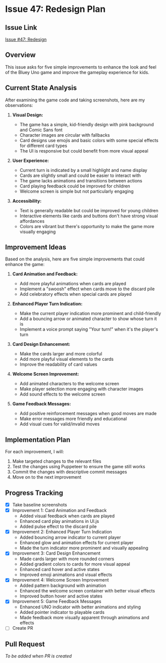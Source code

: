 # Issue 47: Redesign Plan

## Issue Link
[Issue #47: Redesign](https://github.com/GregBaugues/bluey-uno/issues/47)

## Overview
This issue asks for five simple improvements to enhance the look and feel of the Bluey Uno game and improve the gameplay experience for kids.

## Current State Analysis
After examining the game code and taking screenshots, here are my observations:

1. **Visual Design:**
   - The game has a simple, kid-friendly design with pink background and Comic Sans font
   - Character images are circular with fallbacks
   - Card designs use emojis and basic colors with some special effects for different card types
   - The UI is responsive but could benefit from more visual appeal

2. **User Experience:**
   - Current turn is indicated by a small highlight and name display
   - Cards are slightly small and could be easier to interact with
   - The game lacks animations and transitions between actions
   - Card playing feedback could be improved for children
   - Welcome screen is simple but not particularly engaging

3. **Accessibility:**
   - Text is generally readable but could be improved for young children
   - Interactive elements like cards and buttons don't have strong visual affordances
   - Colors are vibrant but there's opportunity to make the game more visually engaging

## Improvement Ideas
Based on the analysis, here are five simple improvements that could enhance the game:

1. **Card Animation and Feedback:**
   - Add more playful animations when cards are played
   - Implement a "swoosh" effect when cards move to the discard pile
   - Add celebratory effects when special cards are played
   
2. **Enhanced Player Turn Indication:**
   - Make the current player indication more prominent and child-friendly
   - Add a bouncing arrow or animated character to show whose turn it is
   - Implement a voice prompt saying "Your turn!" when it's the player's turn

3. **Card Design Enhancement:**
   - Make the cards larger and more colorful
   - Add more playful visual elements to the cards
   - Improve the readability of card values
   
4. **Welcome Screen Improvement:**
   - Add animated characters to the welcome screen
   - Make player selection more engaging with character images
   - Add sound effects to the welcome screen

5. **Game Feedback Messages:**
   - Add positive reinforcement messages when good moves are made
   - Make error messages more friendly and educational
   - Add visual cues for valid/invalid moves

## Implementation Plan
For each improvement, I will:
1. Make targeted changes to the relevant files
2. Test the changes using Puppeteer to ensure the game still works
3. Commit the changes with descriptive commit messages
4. Move on to the next improvement

## Progress Tracking
- [x] Take baseline screenshots
- [x] Improvement 1: Card Animation and Feedback
  - Added visual feedback when cards are played
  - Enhanced card play animations in UI.js
  - Added pulse effect to the discard pile
- [x] Improvement 2: Enhanced Player Turn Indication
  - Added bouncing arrow indicator to current player
  - Enhanced glow and animation effects for current player
  - Made the turn indicator more prominent and visually appealing
- [x] Improvement 3: Card Design Enhancement
  - Made cards larger with more rounded corners
  - Added gradient colors to cards for more visual appeal
  - Enhanced card hover and active states
  - Improved emoji animations and visual effects
- [x] Improvement 4: Welcome Screen Improvement
  - Added pattern background with animation
  - Enhanced the welcome screen container with better visual effects
  - Improved button hover and active states
- [x] Improvement 5: Game Feedback Messages
  - Enhanced UNO indicator with better animations and styling
  - Added pointer indicator to playable cards
  - Made feedback more visually apparent through animations and effects
- [ ] Create PR

## Pull Request
*To be added when PR is created*